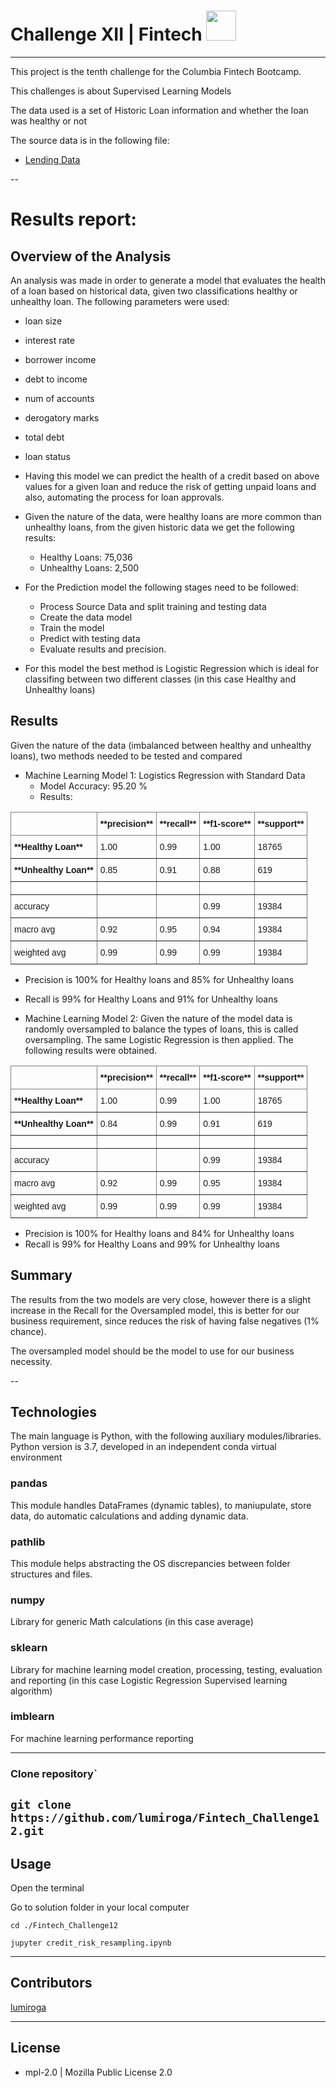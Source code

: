 # Challenge XII | Fintech <img src="https://instructure-uploads-pdx.s3.us-west-2.amazonaws.com/account_150420000000000001/attachments/590996/columbia.png" height="48" width="48">
---
This project is the tenth challenge for the Columbia Fintech Bootcamp.

This challenges is about  Supervised Learning Models

The data used is a set of Historic Loan information and whether the loan was healthy or not


The source data is in the following file: 
* [Lending Data](./Resources/lending_data.csv)

--

# Results report:

## Overview of the Analysis

An analysis was made in order to generate a model that evaluates the health of a loan based on historical data, given two classifications healthy or unhealthy loan. The following parameters were used:

* loan size
* interest rate
* borrower income
* debt to income
* num of accounts
* derogatory marks
* total debt
* loan status

* Having this model we can predict the health of a credit based on above values for a given loan and reduce the risk of getting unpaid loans and also, automating the process for loan approvals.

* Given the nature of the data, were healthy loans are more common than unhealthy loans, from the given historic data we get the following results:
  * Healthy Loans: 75,036
  * Unhealthy Loans: 2,500

* For the Prediction model the following stages need to be followed:
  * Process Source Data and split training and testing data
  * Create the data model
  * Train the model
  * Predict with testing data
  * Evaluate results and precision.

* For this model the best method is Logistic Regression which is ideal for classifing between two different classes (in this case Healthy and Unhealthy loans)


## Results

Given the nature of the data (imbalanced between healthy and unhealthy loans), two methods needed to be tested and compared

* Machine Learning Model 1: Logistics Regression with Standard Data
  * Model Accuracy: 95.20 % 
  * Results: 
<style type="text/css">
.tg  {border-collapse:collapse;border-spacing:0;}
.tg td{border-color:black;border-style:solid;border-width:1px;font-family:Arial, sans-serif;font-size:14px;
  overflow:hidden;padding:10px 5px;word-break:normal;}
.tg th{border-color:black;border-style:solid;border-width:1px;font-family:Arial, sans-serif;font-size:14px;
  font-weight:normal;overflow:hidden;padding:10px 5px;word-break:normal;}
.tg .tg-0pky{border-color:inherit;text-align:left;vertical-align:top}
</style>
<table class="tg">
<thead>
  <tr>
    <th class="tg-0pky"></th>
    <th class="tg-0pky"><span style="font-weight:bold">**precision**</span></th>
    <th class="tg-0pky"><span style="font-weight:bold">**recall**</span></th>
    <th class="tg-0pky"><span style="font-weight:bold">**f1-score**</span></th>
    <th class="tg-0pky"><span style="font-weight:bold">**support**</span></th>
  </tr>
</thead>
<tbody>
  <tr>
    <td class="tg-0pky"><span style="font-weight:bold">**Healthy Loan**</span></td>
    <td class="tg-0pky">1.00</td>
    <td class="tg-0pky">0.99</td>
    <td class="tg-0pky">1.00</td>
    <td class="tg-0pky">18765</td>
  </tr>
  <tr>
    <td class="tg-0pky"><span style="font-weight:bold">**Unhealthy Loan**</span></td>
    <td class="tg-0pky">0.85</td>
    <td class="tg-0pky">0.91</td>
    <td class="tg-0pky">0.88</td>
    <td class="tg-0pky">619</td>
  </tr>
  <tr>
    <td class="tg-0pky"></td>
    <td class="tg-0pky"></td>
    <td class="tg-0pky"></td>
    <td class="tg-0pky"></td>
    <td class="tg-0pky"></td>
  </tr>
  <tr>
    <td class="tg-0pky">accuracy</td>
    <td class="tg-0pky"></td>
    <td class="tg-0pky"></td>
    <td class="tg-0pky">0.99</td>
    <td class="tg-0pky">19384</td>
  </tr>
  <tr>
    <td class="tg-0pky">macro avg</td>
    <td class="tg-0pky">0.92</td>
    <td class="tg-0pky">0.95</td>
    <td class="tg-0pky">0.94</td>
    <td class="tg-0pky">19384</td>
  </tr>
  <tr>
    <td class="tg-0pky">weighted avg</td>
    <td class="tg-0pky">0.99</td>
    <td class="tg-0pky">0.99</td>
    <td class="tg-0pky">0.99</td>
    <td class="tg-0pky">19384</td>
  </tr>
</tbody>
</table>

  * Precision is 100% for Healthy loans and 85% for Unhealthy loans
  * Recall is 99% for Healthy Loans and 91% for Unhealthy loans


* Machine Learning Model 2: Given the nature of the model data is randomly oversampled to balance the types of loans, this is called oversampling. The same Logistic Regression is then applied. The following results were obtained.
<style type="text/css">
.tg  {border-collapse:collapse;border-spacing:0;}
.tg td{border-color:black;border-style:solid;border-width:1px;font-family:Arial, sans-serif;font-size:14px;
  overflow:hidden;padding:10px 5px;word-break:normal;}
.tg th{border-color:black;border-style:solid;border-width:1px;font-family:Arial, sans-serif;font-size:14px;
  font-weight:normal;overflow:hidden;padding:10px 5px;word-break:normal;}
.tg .tg-0pky{border-color:inherit;text-align:left;vertical-align:top}
</style>
<table class="tg">
<thead>
  <tr>
    <th class="tg-0pky"></th>
    <th class="tg-0pky"><span style="font-weight:bold">**precision**</span></th>
    <th class="tg-0pky"><span style="font-weight:bold">**recall**</span></th>
    <th class="tg-0pky"><span style="font-weight:bold">**f1-score**</span></th>
    <th class="tg-0pky"><span style="font-weight:bold">**support**</span></th>
  </tr>
</thead>
<tbody>
  <tr>
    <td class="tg-0pky"><span style="font-weight:bold">**Healthy Loan**</span></td>
    <td class="tg-0pky">1.00</td>
    <td class="tg-0pky">0.99</td>
    <td class="tg-0pky">1.00</td>
    <td class="tg-0pky">18765</td>
  </tr>
  <tr>
    <td class="tg-0pky"><span style="font-weight:bold">**Unhealthy Loan**</span></td>
    <td class="tg-0pky">0.84</td>
    <td class="tg-0pky">0.99</td>
    <td class="tg-0pky">0.91</td>
    <td class="tg-0pky">619</td>
  </tr>
  <tr>
    <td class="tg-0pky"></td>
    <td class="tg-0pky"></td>
    <td class="tg-0pky"></td>
    <td class="tg-0pky"></td>
    <td class="tg-0pky"></td>
  </tr>
  <tr>
    <td class="tg-0pky">accuracy</td>
    <td class="tg-0pky"></td>
    <td class="tg-0pky"></td>
    <td class="tg-0pky">0.99</td>
    <td class="tg-0pky">19384</td>
  </tr>
  <tr>
    <td class="tg-0pky">macro avg</td>
    <td class="tg-0pky">0.92</td>
    <td class="tg-0pky">0.99</td>
    <td class="tg-0pky">0.95</td>
    <td class="tg-0pky">19384</td>
  </tr>
  <tr>
    <td class="tg-0pky">weighted avg</td>
    <td class="tg-0pky">0.99</td>
    <td class="tg-0pky">0.99</td>
    <td class="tg-0pky">0.99</td>
    <td class="tg-0pky">19384</td>
  </tr>
</tbody>
</table>

  * Precision is 100% for Healthy loans and 84% for Unhealthy loans
  * Recall is 99% for Healthy Loans and 99% for Unhealthy loans

## Summary

The results from the two models are very close, however there is a slight increase in the Recall for the Oversampled model, this is better for our business requirement, since reduces the risk of having false negatives (1% chance).

The oversampled model should be the model to use for our business necessity.





--

## Technologies

The main language is Python, with the following auxiliary modules/libraries.
Python version is 3.7, developed in an independent conda virtual environment

### pandas
This module handles DataFrames (dynamic tables), to maniupulate, store data, do automatic calculations and adding dynamic data.

### pathlib
This module helps abstracting the OS discrepancies between folder structures and files.

### numpy
Library for generic Math calculations (in this case average)

### sklearn

Library for machine learning model creation, processing, testing, evaluation and reporting (in this case Logistic Regression Supervised learning algorithm)

### imblearn

For machine learning performance reporting

---


### Clone repository`
`git clone https://github.com/lumiroga/Fintech_Challenge12.git`
---

## Usage

Open the terminal

Go to solution folder in your local computer

`cd ./Fintech_Challenge12`

`jupyter credit_risk_resampling.ipynb`


---

## Contributors

[lumiroga](https://github.com/lumiroga)

---

## License

* mpl-2.0 | Mozilla Public License 2.0